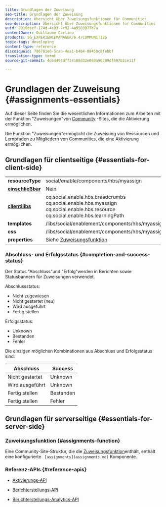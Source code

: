 ```yaml
---
title: Grundlagen der Zuweisung
seo-title: Grundlagen der Zuweisung
description: Übersicht über Zuweisungsfunktionen für Communities
seo-description: Übersicht über Zuweisungsfunktionen für Communities
uuid: 8310decf-174d-4e93-8c92-4a9583077b7a
contentOwner: Guillaume Carlino
products: SG_EXPERIENCEMANAGER/6.4/COMMUNITIES
topic-tags: developing
content-type: reference
discoiquuid: 796781e6-5cab-4ea1-b484-0945bc8febbf
translation-type: tm+mt
source-git-commit: 4d64494dff34108d32e060a96209df697b2ce11f

---
```



# Grundlagen der Zuweisung {#assignments-essentials}

Auf dieser Seite finden Sie die wesentlichen Informationen zum Arbeiten mit der Funktion &quot;Zuweisungen&quot;von [Community](overview.md#enablement-community) -Sites, die die Aktivierung ermöglichen.

Die Funktion &quot;Zuweisungen&quot;ermöglicht die Zuweisung von Ressourcen und Lernpfaden zu Mitgliedern von Communities, die eine Aktivierung ermöglichen.

## Grundlagen für clientseitige {#essentials-for-client-side}

<table> 
 <tbody>
  <tr>
   <td> <strong>resourceType</strong></td> 
   <td>social/enable/components/hbs/myassign</td> 
  </tr>
  <tr>
   <td> <a href="scf.md#add-or-include-a-communities-component"><strong>einschließbar</strong></a></td> 
   <td>Nein</td> 
  </tr>
  <tr>
   <td> <a href="clientlibs.md"><strong>clientllibs</strong></a></td> 
   <td>cq.social.enable.hbs.breadcrumbs<br /> cq.social.enable.hbs.myassign<br /> cq.social.enable.hbs.resource<br /> cq.social.enable.hbs.learningPath</td> 
  </tr>
  <tr>
   <td> <strong>templates</strong></td> 
   <td> /libs/social/enablement/components/hbs/myassigned/myassigned.hbs</td> 
  </tr>
  <tr>
   <td> <strong>css</strong></td> 
   <td> /libs/social/enablement/components/hbs/myassigned/clientlibs/myassigned.css</td> 
  </tr>
  <tr>
   <td><strong> properties</strong></td> 
   <td>Siehe <a href="assignments.md">Zuweisungsfunktion</a></td> 
  </tr>
 </tbody>
</table>

### Abschluss- und Erfolgsstatus {#completion-and-success-status}

Der Status &quot;Abschluss&quot;und &quot;Erfolg&quot;werden in Berichten sowie Statusbannern für Zuweisungen verwendet.

Abschlussstatus:

* Nicht zugewiesen
* Nicht gestartet (neu)
* Wird ausgeführt
* Fertig stellen

Erfolgsstatus:

* Unknown
* Bestanden
* Fehler

Die einzigen möglichen Kombinationen aus Abschluss und Erfolgsstatus sind:

| **Abschluss** | **Success** |
|---|---|
| Nicht gestartet | Unknown |
| Wird ausgeführt | Unknown |
| Fertig stellen | Bestanden |
| Fertig stellen | Fehler |

## Grundlagen für serverseitige {#essentials-for-server-side}

### Zuweisungsfunktion {#assignments-function}

Eine Community-Site-Struktur, die die [Zuweisungsfunktion](functions.md#assignments-function)enthält, enthält eine konfigurierte ` [assignments](assignments.md)` Komponente.

### Referenz-APIs {#reference-apis}

* [Aktivierungs-API](https://helpx.adobe.com/experience-manager/6-4/sites/developing/using/reference-materials/javadoc/com/adobe/cq/social/enablement/reporting/model/api/package-summary.html)

* [Berichterstellungs-API](https://helpx.adobe.com/experience-manager/6-4/sites/developing/using/reference-materials/javadoc/com/adobe/cq/social/reporting/dv/api/package-summary.html)

* [Berichterstellungs-Analytics-API](https://helpx.adobe.com/experience-manager/6-4/sites/developing/using/reference-materials/javadoc/com/adobe/cq/social/reporting/analytics/api/package-summary.html)